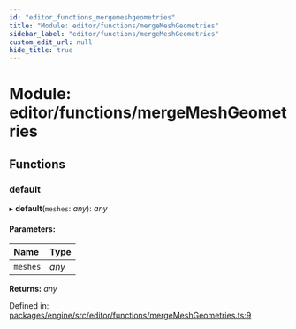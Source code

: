 ```yaml
---
id: "editor_functions_mergemeshgeometries"
title: "Module: editor/functions/mergeMeshGeometries"
sidebar_label: "editor/functions/mergeMeshGeometries"
custom_edit_url: null
hide_title: true
---
```


# Module: editor/functions/mergeMeshGeometries

## Functions

### default

▸ **default**(`meshes`: *any*): *any*

#### Parameters:

Name | Type |
:------ | :------ |
`meshes` | *any* |

**Returns:** *any*

Defined in: [packages/engine/src/editor/functions/mergeMeshGeometries.ts:9](https://github.com/xr3ngine/xr3ngine/blob/716a06460/packages/engine/src/editor/functions/mergeMeshGeometries.ts#L9)
